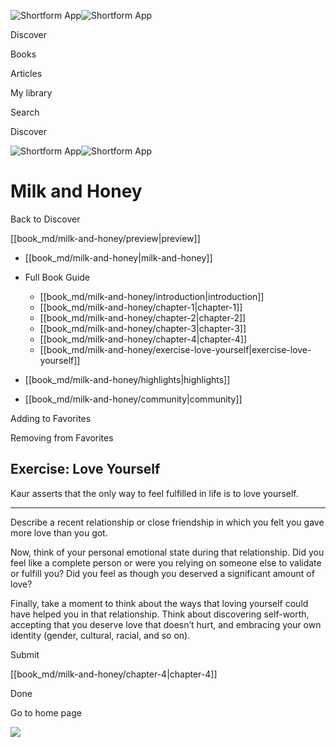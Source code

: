 ![Shortform App](/img/logo.36a2399e.svg)![Shortform App](/img/logo-dark.70c1b072.svg)

Discover

Books

Articles

My library

Search

Discover

![Shortform App](/img/logo.36a2399e.svg)![Shortform App](/img/logo-dark.70c1b072.svg)

# Milk and Honey

Back to Discover

[[book_md/milk-and-honey/preview|preview]]

  * [[book_md/milk-and-honey|milk-and-honey]]
  * Full Book Guide

    * [[book_md/milk-and-honey/introduction|introduction]]
    * [[book_md/milk-and-honey/chapter-1|chapter-1]]
    * [[book_md/milk-and-honey/chapter-2|chapter-2]]
    * [[book_md/milk-and-honey/chapter-3|chapter-3]]
    * [[book_md/milk-and-honey/chapter-4|chapter-4]]
    * [[book_md/milk-and-honey/exercise-love-yourself|exercise-love-yourself]]
  * [[book_md/milk-and-honey/highlights|highlights]]
  * [[book_md/milk-and-honey/community|community]]



Adding to Favorites 

Removing from Favorites 

## Exercise: Love Yourself

Kaur asserts that the only way to feel fulfilled in life is to love yourself.

* * *

Describe a recent relationship or close friendship in which you felt you gave more love than you got.

Now, think of your personal emotional state during that relationship. Did you feel like a complete person or were you relying on someone else to validate or fulfill you? Did you feel as though you deserved a significant amount of love?

Finally, take a moment to think about the ways that loving yourself could have helped you in that relationship. Think about discovering self-worth, accepting that you deserve love that doesn’t hurt, and embracing your own identity (gender, cultural, racial, and so on).

Submit 

[[book_md/milk-and-honey/chapter-4|chapter-4]]

Done

Go to home page 

![](https://bat.bing.com/action/0?ti=56018282&Ver=2&mid=a3ebd04b-2620-41a0-9ea8-229c14145eee&sid=f30c5e70639211ee87d33f0876d93783&vid=f30c9700639211eeb3a75d830392c94f&vids=0&msclkid=N&pi=0&lg=en-US&sw=800&sh=600&sc=24&nwd=1&tl=Shortform%20%7C%20Milk%20and%20Honey&p=https%3A%2F%2Fwww.shortform.com%2Fapp%2Fbook%2Fmilk-and-honey%2Fexercise-love-yourself&r=&lt=668&evt=pageLoad&sv=1&rn=440006)
